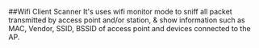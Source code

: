 ##Wifi Client Scanner
It's uses wifi monitor mode to sniff all packet transmitted by access point and/or station, & show information such as MAC, Vendor, SSID, BSSID of access point and devices connected to the AP.